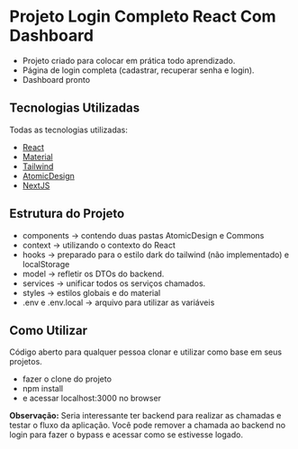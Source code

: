 # Projeto Login Completo React Com Dashboard

- Projeto criado para colocar em prática todo aprendizado.
- Página de login completa (cadastrar, recuperar senha e login).
- Dashboard pronto

## Tecnologias Utilizadas

Todas as tecnologias utilizadas:

- [React](https://reactjs.org/)
- [Material](https://material-ui.com/)
- [Tailwind](https://tailwindcss.com/)
- [AtomicDesign](https://atomicdesign.bradfrost.com/)
- [NextJS](https://nextjs.org/)

## Estrutura do Projeto

- components -> contendo duas pastas AtomicDesign e Commons
- context -> utilizando o contexto do React 
- hooks -> preparado para o estilo dark do tailwind (não implementado) e localStorage
- model -> refletir os DTOs do backend.
- services -> unificar todos os serviços chamados.
- styles -> estilos globais e do material
- .env e .env.local -> arquivo para utilizar as variáveis

## Como Utilizar

Código aberto para qualquer pessoa clonar e utilizar como base em seus projetos.

  - fazer o clone do projeto
  - npm install
  - e acessar localhost:3000 no browser

**Observação:** Seria interessante ter backend para realizar as chamadas e testar o fluxo da aplicação.
Você pode remover a chamada ao backend no login para fazer o bypass e acessar como se estivesse logado.

